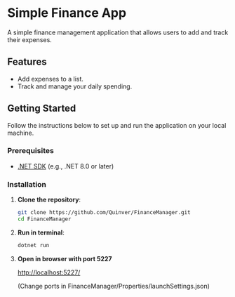 # Simple Finance App

A simple finance management application that allows users to add and track their expenses.

## Features

- Add expenses to a list.
- Track and manage your daily spending.

## Getting Started

Follow the instructions below to set up and run the application on your local machine.

### Prerequisites

- [.NET SDK](https://dotnet.microsoft.com/download) (e.g., .NET 8.0 or later)

### Installation

1. **Clone the repository**:

   ```bash
   git clone https://github.com/Quinver/FinanceManager.git
   cd FinanceManager
2. **Run in terminal**:
   ```bash
   dotnet run
3. **Open in browser with port 5227**
   
   [http://localhost:5227/](http://localhost:5227/)

   (Change ports in FinanceManager/Properties/launchSettings.json)
